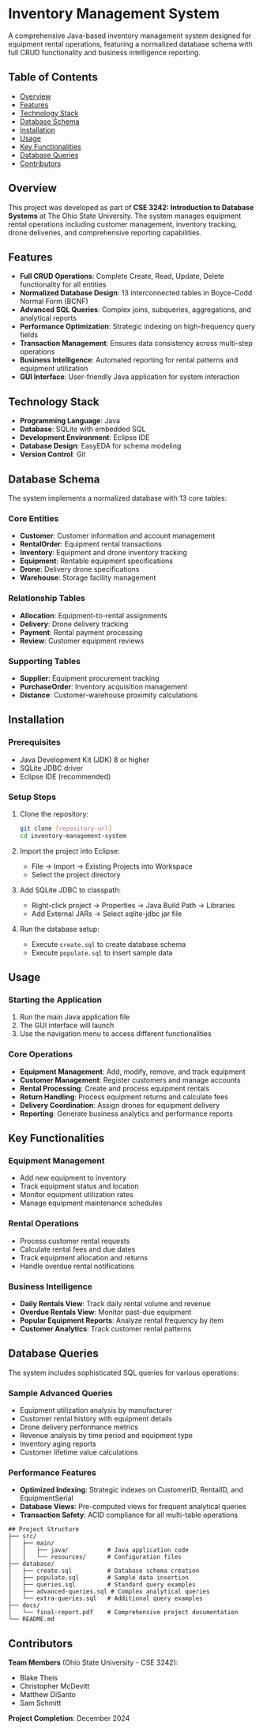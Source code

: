 # Inventory Management System

A comprehensive Java-based inventory management system designed for equipment rental operations, featuring a normalized database schema with full CRUD functionality and business intelligence reporting.

## Table of Contents
- [Overview](#overview)
- [Features](#features)
- [Technology Stack](#technology-stack)
- [Database Schema](#database-schema)
- [Installation](#installation)
- [Usage](#usage)
- [Key Functionalities](#key-functionalities)
- [Database Queries](#database-queries)
- [Contributors](#contributors)

## Overview

This project was developed as part of **CSE 3242: Introduction to Database Systems** at The Ohio State University. The system manages equipment rental operations including customer management, inventory tracking, drone deliveries, and comprehensive reporting capabilities.

## Features

- **Full CRUD Operations**: Complete Create, Read, Update, Delete functionality for all entities
- **Normalized Database Design**: 13 interconnected tables in Boyce-Codd Normal Form (BCNF)
- **Advanced SQL Queries**: Complex joins, subqueries, aggregations, and analytical reports
- **Performance Optimization**: Strategic indexing on high-frequency query fields
- **Transaction Management**: Ensures data consistency across multi-step operations
- **Business Intelligence**: Automated reporting for rental patterns and equipment utilization
- **GUI Interface**: User-friendly Java application for system interaction

## Technology Stack

- **Programming Language**: Java
- **Database**: SQLite with embedded SQL
- **Development Environment**: Eclipse IDE
- **Database Design**: EasyEDA for schema modeling
- **Version Control**: Git

## Database Schema

The system implements a normalized database with 13 core tables:

### Core Entities
- **Customer**: Customer information and account management
- **RentalOrder**: Equipment rental transactions
- **Inventory**: Equipment and drone inventory tracking
- **Equipment**: Rentable equipment specifications
- **Drone**: Delivery drone specifications
- **Warehouse**: Storage facility management

### Relationship Tables
- **Allocation**: Equipment-to-rental assignments
- **Delivery**: Drone delivery tracking
- **Payment**: Rental payment processing
- **Review**: Customer equipment reviews

### Supporting Tables
- **Supplier**: Equipment procurement tracking
- **PurchaseOrder**: Inventory acquisition management
- **Distance**: Customer-warehouse proximity calculations

## Installation

### Prerequisites
- Java Development Kit (JDK) 8 or higher
- SQLite JDBC driver
- Eclipse IDE (recommended)

### Setup Steps
1. Clone the repository:
   ```bash
   git clone [repository-url]
   cd inventory-management-system
2. Import the project into Eclipse:
   - File → Import → Existing Projects into Workspace
   - Select the project directory

3. Add SQLite JDBC to classpath:
   - Right-click project → Properties → Java Build Path → Libraries
   - Add External JARs → Select sqlite-jdbc jar file

4. Run the database setup:
   - Execute `create.sql` to create database schema
   - Execute `populate.sql` to insert sample data

## Usage

### Starting the Application
1. Run the main Java application file
2. The GUI interface will launch
3. Use the navigation menu to access different functionalities

### Core Operations
- **Equipment Management**: Add, modify, remove, and track equipment
- **Customer Management**: Register customers and manage accounts
- **Rental Processing**: Create and process equipment rentals
- **Return Handling**: Process equipment returns and calculate fees
- **Delivery Coordination**: Assign drones for equipment delivery
- **Reporting**: Generate business analytics and performance reports

## Key Functionalities

### Equipment Management
- Add new equipment to inventory
- Track equipment status and location
- Monitor equipment utilization rates
- Manage equipment maintenance schedules

### Rental Operations
- Process customer rental requests
- Calculate rental fees and due dates
- Track equipment allocation and returns
- Handle overdue rental notifications

### Business Intelligence
- **Daily Rentals View**: Track daily rental volume and revenue
- **Overdue Rentals View**: Monitor past-due equipment
- **Popular Equipment Reports**: Analyze rental frequency by item
- **Customer Analytics**: Track customer rental patterns

## Database Queries

The system includes sophisticated SQL queries for various operations:

### Sample Advanced Queries
- Equipment utilization analysis by manufacturer
- Customer rental history with equipment details
- Drone delivery performance metrics
- Revenue analysis by time period and equipment type
- Inventory aging reports
- Customer lifetime value calculations

### Performance Features
- **Optimized Indexing**: Strategic indexes on CustomerID, RentalID, and EquipmentSerial
- **Database Views**: Pre-computed views for frequent analytical queries
- **Transaction Safety**: ACID compliance for all multi-table operations
```
## Project Structure
├── src/
│   ├── main/
│   │   ├── java/           # Java application code
│   │   └── resources/      # Configuration files
├── database/
│   ├── create.sql          # Database schema creation
│   ├── populate.sql        # Sample data insertion
│   ├── queries.sql         # Standard query examples
│   ├── advanced-queries.sql # Complex analytical queries
│   └── extra-queries.sql   # Additional query examples
├── docs/
│   └── final-report.pdf    # Comprehensive project documentation
└── README.md
```
## Contributors

**Team Members** (Ohio State University - CSE 3242):
- Blake Theis
- Christopher McDevitt
- Matthew DiSanto
- Sam Schmitt

**Project Completion**: December 2024
